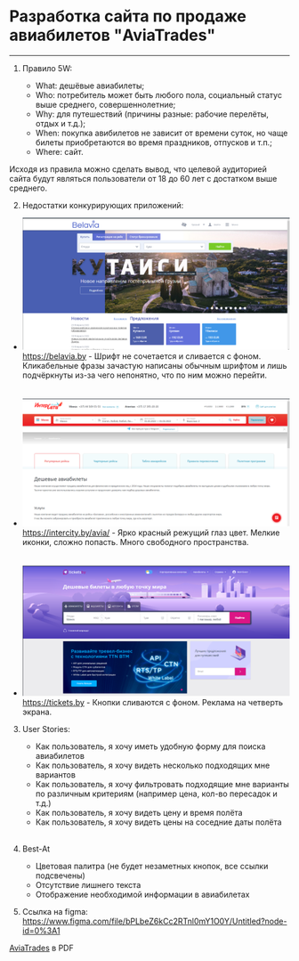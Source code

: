 # Разработка сайта по продаже авиабилетов "AviaTrades"

-----------------------------

1. Правило 5W:

   + What: дешёвые авиабилеты;
   + Who: потребитель может быть любого пола, социальный статус выше среднего, совершеннолетние;
   + Why: для путешествий (причины разные: рабочие перелёты, отдых и т.д.);
   + When: покупка авибилетов не зависит от времени суток, но чаще билеты приобретаются во время праздников, отпусков и т.п.;
   + Where: сайт.

 Исходя из правила можно сделать вывод, что целевой аудиторией сайта будут являться пользователи от 18 до 60 лет с достатком выше среднего.

2. Недостатки конкурирующих приложений: 
* ![belavia.png](img/belavia.png) https://belavia.by - Шрифт не сочетается и сливается с фоном. Кликабельные фразы зачастую написаны обычным шрифтом и лишь подчёркнуты из-за чего непонятно, что по ним можно перейти.
<br><br><br>
* ![intercity.png](img/intercity.png) https://intercity.by/avia/ - Ярко красный режущий глаз цвет. Мелкие иконки, сложно попасть. Много свободного пространства.
<br><br><br>
* ![tickets.png](img/tickets.png) https://tickets.by - Кнопки сливаются с фоном. Реклама на четверть экрана.

3. User Stories:
   * Как пользователь, я хочу иметь удобную форму для поиска авиабилетов
   * Как пользователь, я хочу видеть несколько подходящих мне вариантов
   * Как пользователь, я хочу фильтровать подходящие мне варианты по различным критериям (например цена, кол-во пересадок и т.д.)
   * Как пользователь, я хочу видеть цену и время полёта
   * Как пользователь, я хочу видеть цены на соседние даты полёта
<br><br>

4. Best-At
   * Цветовая палитра (не будет незаметных кнопок, все ссылки подсвечены)
   * Отсутствие лишнего текста
   * Отображение необходимой информации в авиабилетах

5. Ссылка на figma:
https://www.figma.com/file/bPLbeZ6kCc2RTnl0mY1O0Y/Untitled?node-id=0%3A1

[AviaTrades](AviaTrades.pdf) в PDF